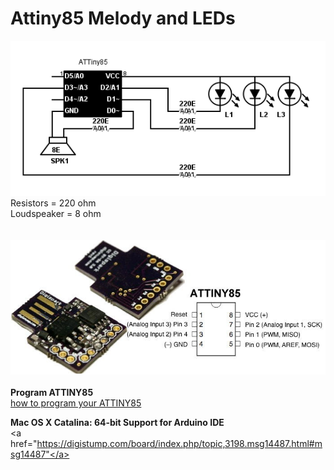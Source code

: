 # Attiny85 Melody and LEDs
<img src="https://github.com/ltvanderkrogt/Attiny85/blob/master/ATTiny85-melody-and-LED.png" alt="circuit"><BR>
Resistors = 220 ohm<BR>
Loudspeaker = 8 ohm<BR>
<BR>
<bR>
<img src="https://github.com/ltvanderkrogt/Attiny85/blob/master/ATTINY85%20USB.jpg" alt="1 euro"><BR><bR>
<B>Program ATTINY85</B><bR>
<a href="https://digistump.com/wiki/digispark/tutorials/connecting">how to program your ATTINY85</a>
  
<B>Mac OS X Catalina: 64-bit Support for Arduino IDE</B><bR>
  <a href="https://digistump.com/board/index.php/topic,3198.msg14487.html#msg14487"</a>

